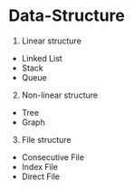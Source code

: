 # Data-Structure

1. Linear structure
  - Linked List
  - Stack
  - Queue

2. Non-linear structure
  - Tree
  - Graph

3. File structure
  - Consecutive File
  - Index File
  - Direct File
